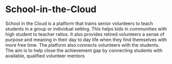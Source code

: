# School-in-the-Cloud
School in the Cloud is a platform that trains senior volunteers to teach students in a group or individual setting. This helps kids in communities with high student to teacher ratios. It also provides retired volunteers a sense of purpose and meaning in their day to day life when they find themselves with more free time. The platform also connects volunteers with the students.  The aim is to help close the achievement gap by connecting students with available, qualified volunteer mentors
